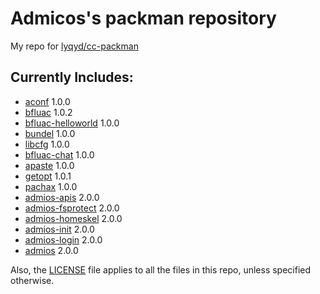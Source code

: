 # Admicos's packman repository
My repo for [lyqyd/cc-packman](https://github.com/lyqyd/cc-packman)

## Currently Includes:
* [aconf](http://www.computercraft.info/forums2/index.php?/topic/25456-libcfg-a-basic-configuration-api/) 1.0.0
* [bfluac](http://www.computercraft.info/forums2/index.php?/topic/27197-bfluac-convert-brainfuck-programs-to-lua/) 1.0.2
* [bfluac-helloworld](http://www.computercraft.info/forums2/index.php?/topic/27197-bfluac-convert-brainfuck-programs-to-lua/) 1.0.0
* [bundel](http://www.computercraft.info/forums2/index.php?/topic/26350-bundel-a-program-to-bundle-multiple-files-to-one-self-extracting-program) 1.0.0
* [libcfg](http://www.computercraft.info/forums2/index.php?/topic/25456-libcfg-a-basic-configuration-api/) 1.0.0
* [bfluac-chat](http://www.computercraft.info/forums2/index.php?/topic/27197-bfluac-convert-brainfuck-programs-to-lua/) 1.0.0
* [apaste](http://46.101.102.147:5000/) 1.0.0
* [getopt](http://www.computercraft.info/forums2/index.php?/topic/27355-getopt-easy-option-parsing/) 1.0.1
* [pachax](http://www.computercraft.info/forums2/index.php?/topic/25411-admios-rw/) 1.0.0
* [admios-apis](http://www.computercraft.info/forums2/index.php?/topic/25411-admios-rw/) 2.0.0
* [admios-fsprotect](http://www.computercraft.info/forums2/index.php?/topic/25411-admios-rw/) 2.0.0
* [admios-homeskel](http://www.computercraft.info/forums2/index.php?/topic/25411-admios-rw/) 2.0.0
* [admios-init](http://www.computercraft.info/forums2/index.php?/topic/25411-admios-rw/) 2.0.0
* [admios-login](http://www.computercraft.info/forums2/index.php?/topic/25411-admios-rw/) 2.0.0
* [admios](http://www.computercraft.info/forums2/index.php?/topic/25411-admios-rw/) 2.0.0

Also, the [LICENSE](/LICENSE) file applies to all the files in this repo, unless specified otherwise.
